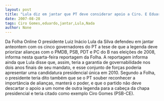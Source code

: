 ```yaml
---
layout: post
title: "Lula diz em jantar que PT deve considerar apoio a Ciro. E Eduardo, nada?"
date: 2007-08-28
tags: Ciro Gomes,eduardo,jantar,Lula,Nada
author: None
---
```

Da Folha Online
O presidente Luiz In&aacute;cio Lula da Silva defendeu em jantar anteontem com os cinco governadores do PT a tese de que a legenda deve priorizar alian&ccedil;as com o PMDB, PSB, PDT e PC do B nas elei&ccedil;&otilde;es de 2008, informa nesta quarta-feira reportagem da Folha. 
A reportagem informa ainda que Lula disse que, assim, teria a garantia de governabilidade nos dois anos finais de seu mandato, e esse conjunto de for&ccedil;as poderia apresentar uma candidatura presidencial &uacute;nica em 2010. 
Segundo a Folha, o presidente teria dito tamb&eacute;m que se o PT souber reconhecer a import&acirc;ncia de alian&ccedil;as, manter&aacute; o poder, e que o partido n&atilde;o deve descartar o apoio a um nome de outra legenda para a cabe&ccedil;a da chapa presidencial e teria citado como exemplo Ciro Gomes (PSB-CE).  